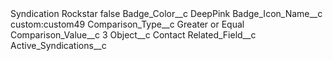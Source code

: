 <?xml version="1.0" encoding="UTF-8"?>
<CustomMetadata xmlns="http://soap.sforce.com/2006/04/metadata" xmlns:xsi="http://www.w3.org/2001/XMLSchema-instance" xmlns:xsd="http://www.w3.org/2001/XMLSchema">
    <label>Syndication Rockstar</label>
    <protected>false</protected>
    <values>
        <field>Badge_Color__c</field>
        <value xsi:type="xsd:string">DeepPink</value>
    </values>
    <values>
        <field>Badge_Icon_Name__c</field>
        <value xsi:type="xsd:string">custom:custom49</value>
    </values>
    <values>
        <field>Comparison_Type__c</field>
        <value xsi:type="xsd:string">Greater or Equal</value>
    </values>
    <values>
        <field>Comparison_Value__c</field>
        <value xsi:type="xsd:string">3</value>
    </values>
    <values>
        <field>Object__c</field>
        <value xsi:type="xsd:string">Contact</value>
    </values>
    <values>
        <field>Related_Field__c</field>
        <value xsi:type="xsd:string">Active_Syndications__c</value>
    </values>
</CustomMetadata>
